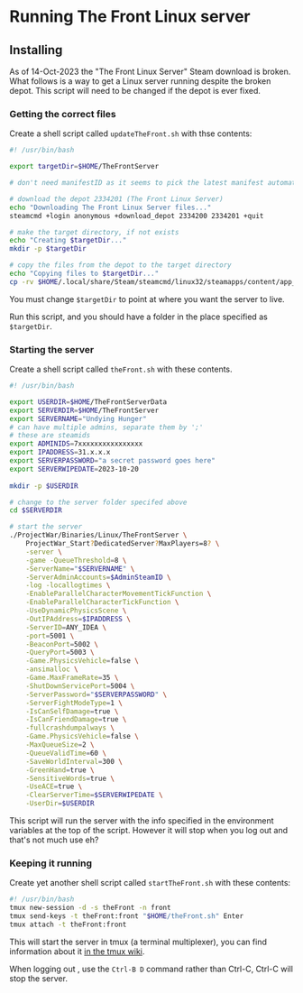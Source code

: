 # Running The Front Linux server

## Installing

As of 14-Oct-2023 the "The Front Linux Server" Steam download is broken.  What follows is a way to get a Linux server running despite the broken depot.  This script will need to be changed if the depot is ever fixed.

### Getting the correct files

Create a shell script called `updateTheFront.sh` with thse contents:

```bash
#! /usr/bin/bash

export targetDir=$HOME/TheFrontServer

# don't need manifestID as it seems to pick the latest manifest automatically

# download the depot 2334201 (The Front Linux Server)
echo "Downloading The Front Linux Server files..."
steamcmd +login anonymous +download_depot 2334200 2334201 +quit

# make the target directory, if not exists
echo "Creating $targetDir..."
mkdir -p $targetDir

# copy the files from the depot to the target directory
echo "Copying files to $targetDir..."
cp -rv $HOME/.local/share/Steam/steamcmd/linux32/steamapps/content/app_2334200/depot_2334201/* $targetDir
```

You must change `$targetDir` to point at where you want the server to live.

Run this script, and you should have a folder in the place specified as `$targetDir`.

### Starting the server

Create a shell script called `theFront.sh` with these contents.

```bash
#! /usr/bin/bash

export USERDIR=$HOME/TheFrontServerData
export SERVERDIR=$HOME/TheFrontServer
export SERVERNAME="Undying Hunger"
# can have multiple admins, separate them by ';'
# these are steamids
export ADMINIDS=7xxxxxxxxxxxxxxxx
export IPADDRESS=31.x.x.x
export SERVERPASSWORD="a secret password goes here"
export SERVERWIPEDATE=2023-10-20
                    
mkdir -p $USERDIR

# change to the server folder specifed above
cd $SERVERDIR

# start the server
./ProjectWar/Binaries/Linux/TheFrontServer \
    ProjectWar_Start?DedicatedServer?MaxPlayers=8? \
    -server \
    -game -QueueThreshold=8 \
    -ServerName="$SERVERNAME" \
    -ServerAdminAccounts=$AdminSteamID \
    -log -locallogtimes \
    -EnableParallelCharacterMovementTickFunction \
    -EnableParallelCharacterTickFunction \
    -UseDynamicPhysicsScene \
    -OutIPAddress=$IPADDRESS \
    -ServerID=ANY_IDEA \
    -port=5001 \
    -BeaconPort=5002 \
    -QueryPort=5003 \
    -Game.PhysicsVehicle=false \
    -ansimalloc \
    -Game.MaxFrameRate=35 \
    -ShutDownServicePort=5004 \
    -ServerPassword="$SERVERPASSWORD" \
    -ServerFightModeType=1 \
    -IsCanSelfDamage=true \
    -IsCanFriendDamage=true \
    -fullcrashdumpalways \
    -Game.PhysicsVehicle=false \
    -MaxQueueSize=2 \
    -QueueValidTime=60 \
    -SaveWorldInterval=300 \
    -GreenHand=true \
    -SensitiveWords=true \
    -UseACE=true \
    -ClearServerTime=$SERVERWIPEDATE \
    -UserDir=$USERDIR

```

This script will run the server with the info specified in the environment variables at the top of the script.  However it will stop when you log out and that's not much use eh?

### Keeping it running

Create yet another shell script called `startTheFront.sh` with these contents:

```bash
#! /usr/bin/bash
tmux new-session -d -s theFront -n front
tmux send-keys -t theFront:front "$HOME/theFront.sh" Enter
tmux attach -t theFront:front
```

This will start the server in tmux (a terminal multiplexer), you can find information about it [in the tmux wiki](https://github.com/tmux/tmux/wiki).

When logging out , use the `Ctrl-B D` command rather than Ctrl-C, Ctrl-C will stop the server.
